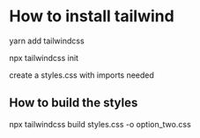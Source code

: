 # How to install tailwind
yarn add tailwindcss

npx tailwindcss init

create a styles.css with imports needed

## How to build the styles
npx tailwindcss build styles.css -o option_two.css

